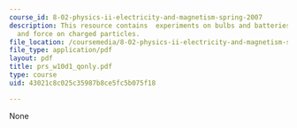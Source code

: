 ```yaml
---
course_id: 8-02-physics-ii-electricity-and-magnetism-spring-2007
description: This resource contains  experiments on bulbs and batteries, RC Circuit
  and force on charged particles.
file_location: /coursemedia/8-02-physics-ii-electricity-and-magnetism-spring-2007/43021c8c025c35987b8ce5fc5b075f18_prs_w10d1_qonly.pdf
file_type: application/pdf
layout: pdf
title: prs_w10d1_qonly.pdf
type: course
uid: 43021c8c025c35987b8ce5fc5b075f18

---
```

None